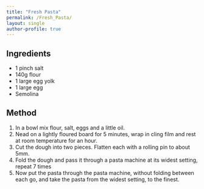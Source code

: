 ```yaml
---
title: "Fresh Pasta"
permalink: /Fresh_Pasta/
layout: single
author-profile: true
---
```

## Ingredients
- 1 pinch salt
- 140g flour
- 1 large egg yolk
- 1 large egg
- Semolina

## Method
1. In a bowl mix flour, salt, eggs and a little oil.
2. Nead on a lightly floured board for 5 minutes, wrap in cling film and rest at room temperature for an hour.
3. Cut the dough into two pieces. Flatten each with a rolling pin to about 5mm.
4. Fold the dough and pass it through a pasta machine at its widest setting, repeat 7 times
5. Now put the pasta through the pasta machine, without folding between each go, and take the pasta from the widest setting, to the finest.
